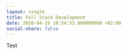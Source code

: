 ```yaml
---
layout: single
title: Full Stack Development
date: 2020-04-16 10:54:53.000000000 +02:00
social-share: false
---
```


Test
